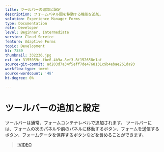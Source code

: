 ```yaml
---
title: ツールバーの追加と設定
description: フォームパネル間を移動する機能を追加。
solution: Experience Manager Forms
type: Documentation
role: Developer
level: Beginner, Intermediate
version: Cloud Service
feature: Adaptive Forms
topic: Development
kt: 7389
thumbnail: 332236.jpg
exl-id: 3155059c-fbe6-4b9a-8ef3-8f152658e1af
source-git-commit: ad203d7a34f5eff7de4768131c9b4ebae261da93
workflow-type: tm+mt
source-wordcount: '48'
ht-degree: 0%

---
```


# ツールバーの追加と設定

ツールバーは通常、フォームコンテナレベルで追加されます。 ツールバーには、フォームの次のパネルや前のパネルに移動するボタン、フォームを送信するボタン、フォームデータを保存するボタンなどを含めることができます。

>[!VIDEO](https://video.tv.adobe.com/v/332236?quality=12&learn=on)
